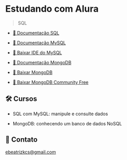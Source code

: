 # Estudando com Alura

> SQL

- [🔗 Documentação SQL](https://www.devmedia.com.br/exemplo/documentacao-sql/76)

- [🔗 Documentação MySQL](https://docs.oracle.com/en-us/iaas/mysql-database/doc/getting-started.html)

- [🔗 Baixar IDE do MySQL](http://www.mysql.com/downloads)

- [🔗 Documentação MongoDB](https://www.mongodb.com/docs/)

- [🔗 Baixar MongoDB](https://www.mongodb.com/)
- [🔗 Baixar MongoDB Community Free](https://www.mongodb.com/try/download/community)

## 🛠 Cursos

- SQL com MySQL: manipule e consulte dados

- MongoDB: conhecendo um banco de dados NoSQL

## 💙 Contato

ebeatrizkcs@gmail.com
